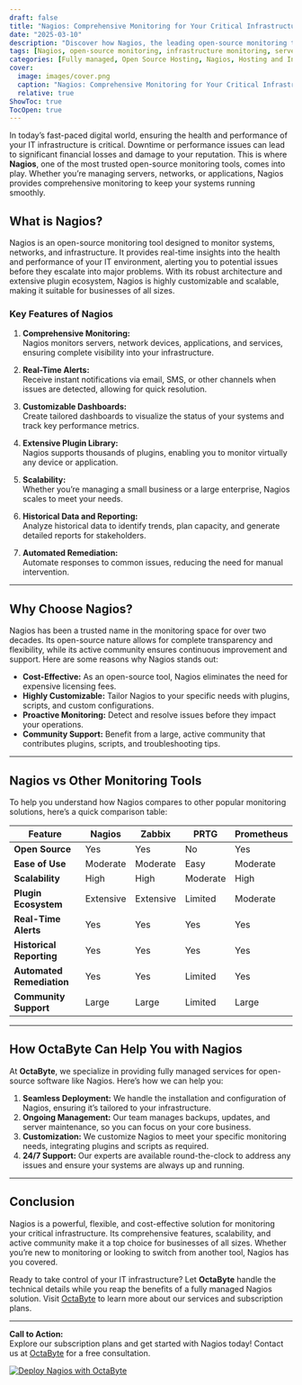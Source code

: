 ```yaml
---
draft: false
title: "Nagios: Comprehensive Monitoring for Your Critical Infrastructure"
date: "2025-03-10"
description: "Discover how Nagios, the leading open-source monitoring tool, ensures the health and performance of your critical infrastructure. Learn about its features, benefits, and how it compares to other monitoring solutions."
tags: [Nagios, open-source monitoring, infrastructure monitoring, server monitoring, network monitoring, Nagios vs other tools, Nagios features, Nagios benefits, IT infrastructure management]
categories: [Fully managed, Open Source Hosting, Nagios, Hosting and Infrastructure, Monitoring, Infrastructure]
cover:
  image: images/cover.png
  caption: "Nagios: Comprehensive Monitoring for Your Critical Infrastructure"
  relative: true
ShowToc: true
TocOpen: true
---
```



In today’s fast-paced digital world, ensuring the health and performance of your IT infrastructure is critical. Downtime or performance issues can lead to significant financial losses and damage to your reputation. This is where **Nagios**, one of the most trusted open-source monitoring tools, comes into play. Whether you’re managing servers, networks, or applications, Nagios provides comprehensive monitoring to keep your systems running smoothly.

## What is Nagios?

Nagios is an open-source monitoring tool designed to monitor systems, networks, and infrastructure. It provides real-time insights into the health and performance of your IT environment, alerting you to potential issues before they escalate into major problems. With its robust architecture and extensive plugin ecosystem, Nagios is highly customizable and scalable, making it suitable for businesses of all sizes.

### Key Features of Nagios

1. **Comprehensive Monitoring:**  
   Nagios monitors servers, network devices, applications, and services, ensuring complete visibility into your infrastructure.

2. **Real-Time Alerts:**  
   Receive instant notifications via email, SMS, or other channels when issues are detected, allowing for quick resolution.

3. **Customizable Dashboards:**  
   Create tailored dashboards to visualize the status of your systems and track key performance metrics.

4. **Extensive Plugin Library:**  
   Nagios supports thousands of plugins, enabling you to monitor virtually any device or application.

5. **Scalability:**  
   Whether you’re managing a small business or a large enterprise, Nagios scales to meet your needs.

6. **Historical Data and Reporting:**  
   Analyze historical data to identify trends, plan capacity, and generate detailed reports for stakeholders.

7. **Automated Remediation:**  
   Automate responses to common issues, reducing the need for manual intervention.

---

## Why Choose Nagios?

Nagios has been a trusted name in the monitoring space for over two decades. Its open-source nature allows for complete transparency and flexibility, while its active community ensures continuous improvement and support. Here are some reasons why Nagios stands out:

- **Cost-Effective:** As an open-source tool, Nagios eliminates the need for expensive licensing fees.
- **Highly Customizable:** Tailor Nagios to your specific needs with plugins, scripts, and custom configurations.
- **Proactive Monitoring:** Detect and resolve issues before they impact your operations.
- **Community Support:** Benefit from a large, active community that contributes plugins, scripts, and troubleshooting tips.

---

## Nagios vs Other Monitoring Tools

To help you understand how Nagios compares to other popular monitoring solutions, here’s a quick comparison table:

| Feature                | Nagios              | Zabbix              | PRTG                | Prometheus          |
|------------------------|---------------------|---------------------|---------------------|---------------------|
| **Open Source**         | Yes                 | Yes                 | No                  | Yes                 |
| **Ease of Use**         | Moderate            | Moderate            | Easy                | Moderate            |
| **Scalability**         | High                | High                | Moderate            | High                |
| **Plugin Ecosystem**    | Extensive           | Extensive           | Limited             | Moderate            |
| **Real-Time Alerts**    | Yes                 | Yes                 | Yes                 | Yes                 |
| **Historical Reporting**| Yes                 | Yes                 | Yes                 | Yes                 |
| **Automated Remediation**| Yes                | Yes                 | Limited             | Yes                 |
| **Community Support**   | Large               | Large               | Limited             | Large               |

---

## How OctaByte Can Help You with Nagios

At **OctaByte**, we specialize in providing fully managed services for open-source software like Nagios. Here’s how we can help you:

1. **Seamless Deployment:** We handle the installation and configuration of Nagios, ensuring it’s tailored to your infrastructure.
2. **Ongoing Management:** Our team manages backups, updates, and server maintenance, so you can focus on your core business.
3. **Customization:** We customize Nagios to meet your specific monitoring needs, integrating plugins and scripts as required.
4. **24/7 Support:** Our experts are available round-the-clock to address any issues and ensure your systems are always up and running.

---

## Conclusion

Nagios is a powerful, flexible, and cost-effective solution for monitoring your critical infrastructure. Its comprehensive features, scalability, and active community make it a top choice for businesses of all sizes. Whether you’re new to monitoring or looking to switch from another tool, Nagios has you covered.

Ready to take control of your IT infrastructure? Let **OctaByte** handle the technical details while you reap the benefits of a fully managed Nagios solution. Visit [OctaByte](https://octabyte.io) to learn more about our services and subscription plans.

---

**Call to Action:**  
Explore our subscription plans and get started with Nagios today! Contact us at [OctaByte](https://octabyte.io) for a free consultation.

[![Deploy Nagios with OctaByte](/images/deploy-on-octabyte.png)](https://octabyte.io/fully-managed-open-source-services/hosting-and-infrastructure/monitoring/nagios)